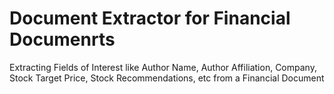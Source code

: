 # Document Extractor for Financial Documenrts
Extracting Fields of Interest like Author Name, Author Affiliation, Company, Stock Target Price, Stock Recommendations, etc from a Financial Document
